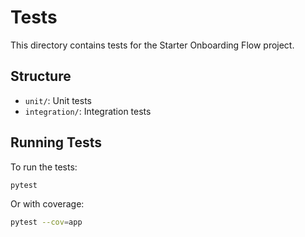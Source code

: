 # Tests

This directory contains tests for the Starter Onboarding Flow project.

## Structure

- `unit/`: Unit tests
- `integration/`: Integration tests

## Running Tests

To run the tests:

```bash
pytest
```

Or with coverage:

```bash
pytest --cov=app
```